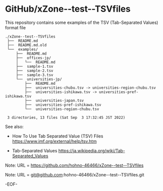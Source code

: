 # GitHub/xZone--test--TSVfiles

This repository contains some examples of the TSV (Tab-Separated Values) format file

    ./xZone--test--TSVfiles
     ├──  README.md
     ├──  README.md.old
     └──  examples/
         ├──  README.md
         ├──  offices-jp/
         │   └──  README.md
         ├──  sample-1.tsv
         ├──  sample-2.tsv
         ├──  sample-3.tsv
         └──  universities-jp/
             ├──  README.md
             ├──  universities-chubu.tsv -> universities-region-chubu.tsv
             ├──  universities-ishikawa.tsv -> universities-pref-ishikawa.tsv
             ├──  universities-japan.tsv
             ├──  universities-pref-ishikawa.tsv
             └──  universities-region-chubu.tsv
     
     3 directories, 13 files (Sat Sep  3 17:32:45 JST 2022)


See also:

* How To Use Tab Separated Value (TSV) Files
https://www.imf.org/external/help/tsv.htm

* Tab-Separated Values
https://ja.wikipedia.org/wiki/Tab-Separated_Values

    
Note: URL = https://github.com/hohno-46466/xZone--test--TSVfiles

Note: URL = git@github.com:hohno-46466/xZone--test--TSVfiles.git

-EOF-
